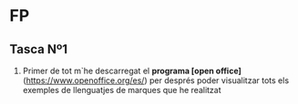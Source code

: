 # FP

## Tasca Nº1

1. Primer de tot m`he descarregat el **programa [open office]**(https://www.openoffice.org/es/) per després poder visualitzar tots els exemples de llenguatjes de marques que he realitzat

